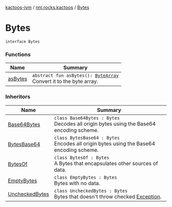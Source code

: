 [kactoos-jvm](../../index.md) / [nnl.rocks.kactoos](../index.md) / [Bytes](.)

# Bytes

`interface Bytes`

### Functions

| Name | Summary |
|---|---|
| [asBytes](as-bytes.md) | `abstract fun asBytes(): `[`ByteArray`](https://kotlinlang.org/api/latest/jvm/stdlib/kotlin/-byte-array/index.html)<br>Convert it to the byte array. |

### Inheritors

| Name | Summary |
|---|---|
| [Base64Bytes](../../nnl.rocks.kactoos.bytes/-base64-bytes/index.md) | `class Base64Bytes : Bytes`<br>Decodes all origin bytes using the Base64 encoding scheme. |
| [BytesBase64](../../nnl.rocks.kactoos.bytes/-bytes-base64/index.md) | `class BytesBase64 : Bytes`<br>Encodes all origin bytes using the Base64 encoding scheme. |
| [BytesOf](../../nnl.rocks.kactoos.io/-bytes-of/index.md) | `class BytesOf : Bytes`<br>A Bytes that encapsulates other sources of data. |
| [EmptyBytes](../../nnl.rocks.kactoos.io/-empty-bytes/index.md) | `class EmptyBytes : Bytes`<br>Bytes with no data. |
| [UncheckedBytes](../../nnl.rocks.kactoos.io/-unchecked-bytes/index.md) | `class UncheckedBytes : Bytes`<br>Bytes that doesn't throw checked [Exception](https://kotlinlang.org/api/latest/jvm/stdlib/kotlin/-exception/index.html). |
